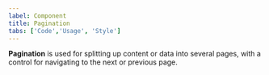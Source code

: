 ```yaml
---
label: Component
title: Pagination
tabs: ['Code','Usage', 'Style']
---
```


<page-intro>**Pagination** is used for splitting up content or data into several pages, with a control for navigating to the next or previous page.</page-intro>

<component 
    name="Pagination"
    component="pagination" 
    variation="pagination"
    codepen="MOEwbp"
    hasReactVersion="true"
    >
</component>
<component-docs component="pagination"></component-docs>